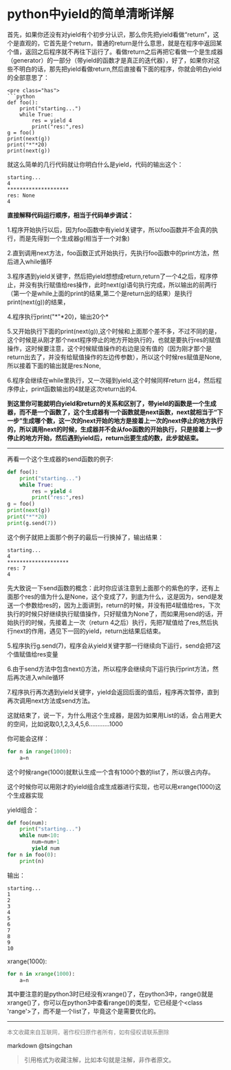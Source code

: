 python中yield的简单清晰详解
=========================================================


首先，如果你还没有对yield有个初步分认识，那么你先把yield看做“return”，这个是直观的，它首先是个return，普通的return是什么意思，就是在程序中返回某个值，返回之后程序就不再往下运行了。看做return之后再把它看做一个是生成器（generator）的一部分（带yield的函数才是真正的迭代器），好了，如果你对这些不明白的话，那先把yield看做return,然后直接看下面的程序，你就会明白yield的全部意思了：

```
<pre class="has">
```python
def foo():
    print("starting...")
    while True:
        res = yield 4
        print("res:",res)
g = foo()
print(next(g))
print("*"*20)
print(next(g))
```

就这么简单的几行代码就让你明白什么是yield，代码的输出这个：


```
starting...
4
********************
res: None
4
```


**直接解释代码运行顺序，相当于代码单步调试：**

1.程序开始执行以后，因为foo函数中有yield关键字，所以foo函数并不会真的执行，而是先得到一个生成器g(相当于一个对象)

2.直到调用next方法，foo函数正式开始执行，先执行foo函数中的print方法，然后进入while循环

3.程序遇到yield关键字，然后把yield想想成return,return了一个4之后，程序停止，并没有执行赋值给res操作，此时next(g)语句执行完成，所以输出的前两行（第一个是while上面的print的结果,第二个是return出的结果）是执行print(next(g))的结果，

4.程序执行print("\*"\*20)，输出20个\*

5.又开始执行下面的print(next(g)),这个时候和上面那个差不多，不过不同的是，这个时候是从刚才那个next程序停止的地方开始执行的，也就是要执行res的赋值操作，这时候要注意，这个时候赋值操作的右边是没有值的（因为刚才那个是return出去了，并没有给赋值操作的左边传参数），所以这个时候res赋值是None,所以接着下面的输出就是res:None,

6.程序会继续在while里执行，又一次碰到yield,这个时候同样return 出4，然后程序停止，print函数输出的4就是这次return出的4.



**到这里你可能就明白yield和return的关系和区别了，带yield的函数是一个生成器，而不是一个函数了，这个生成器有一个函数就是next函数，next就相当于“下一步”生成哪个数，这一次的next开始的地方是接着上一次的next停止的地方执行的，所以调用next的时候，生成器并不会从foo函数的开始执行，只是接着上一步停止的地方开始，然后遇到yield后，return出要生成的数，此步就结束。**

----

再看一个这个生成器的send函数的例子:

```python
def foo():
    print("starting...")
    while True:
        res = yield 4
        print("res:",res)
g = foo()
print(next(g))
print("*"*20)
print(g.send(7))
```


这个例子就把上面那个例子的最后一行换掉了，输出结果：


```
starting...
4
********************
res: 7
4
```


先大致说一下send函数的概念：此时你应该注意到上面那个的紫色的字，还有上面那个res的值为什么是None，这个变成了7，到底为什么，这是因为，send是发送一个参数给res的，因为上面讲到，return的时候，并没有把4赋值给res，下次执行的时候只好继续执行赋值操作，只好赋值为None了，而如果用send的话，开始执行的时候，先接着上一次（return 4之后）执行，先把7赋值给了res,然后执行next的作用，遇见下一回的yield，return出结果后结束。



5.程序执行g.send(7)，程序会从yield关键字那一行继续向下运行，send会把7这个值赋值给res变量

6.由于send方法中包含next()方法，所以程序会继续向下运行执行print方法，然后再次进入while循环

7.程序执行再次遇到yield关键字，yield会返回后面的值后，程序再次暂停，直到再次调用next方法或send方法。



这就结束了，说一下，为什么用这个生成器，是因为如果用List的话，会占用更大的空间，比如说取0,1,2,3,4,5,6............1000

你可能会这样：


```python
for n in range(1000):
    a=n
```

这个时候range(1000)就默认生成一个含有1000个数的list了，所以很占内存。

这个时候你可以用刚才的yield组合成生成器进行实现，也可以用xrange(1000)这个生成器实现

yield组合：

```python
def foo(num):
    print("starting...")
    while num<10:
        num=num+1
        yield num
for n in foo(0):
    print(n)
```


输出：


```
starting...
1
2
3
4
5
6
7
8
9
10
```


xrange(1000):

```python
for n in xrange(1000):
    a=n
```


 其中要注意的是python3时已经没有xrange()了，在python3中，range()就是xrange()了，你可以在python3中查看range()的类型，它已经是个<class 'range'>了，而不是一个list了，毕竟这个是需要优化的。



----
<font size=2 color='grey'>本文收藏来自互联网，著作权归原作者所有，如有侵权请联系删除</font>

markdown @tsingchan 

> 引用格式为收藏注解，比如本句就是注解，非作者原文。
